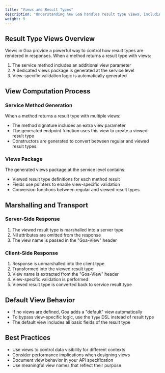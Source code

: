 ```yaml
---
title: "Views and Result Types"
description: "Understanding how Goa handles result type views, including view computation and marshalling"
weight: 9
---
```


## Result Type Views Overview

Views in Goa provide a powerful way to control how result types are rendered in responses. When a method returns a result type with views:

1. The service method includes an additional view parameter
2. A dedicated views package is generated at the service level
3. View-specific validation logic is automatically generated

## View Computation Process

### Service Method Generation

When a method returns a result type with multiple views:

* The method signature includes an extra view parameter
* The generated endpoint function uses this view to create a viewed result type
* Constructors are generated to convert between regular and viewed result types

### Views Package

The generated views package at the service level contains:

* Viewed result type definitions for each method result
* Fields use pointers to enable view-specific validation
* Conversion functions between regular and viewed result types

## Marshalling and Transport

### Server-Side Response

1. The viewed result type is marshalled into a server type
2. Nil attributes are omitted from the response
3. The view name is passed in the "Goa-View" header

### Client-Side Response

1. Response is unmarshalled into the client type
2. Transformed into the viewed result type
3. View name is extracted from the "Goa-View" header
4. View-specific validation is performed
5. Viewed result type is converted back to service result type

## Default View Behavior

* If no views are defined, Goa adds a "default" view automatically
* To bypass view-specific logic, use the `Type` DSL instead of result type
* The default view includes all basic fields of the result type

## Best Practices

* Use views to control data visibility for different contexts
* Consider performance implications when designing views
* Document view behavior in your API specification
* Use meaningful view names that reflect their purpose 